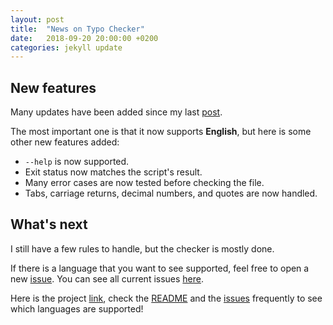 ```yaml
---
layout: post
title:  "News on Typo Checker"
date:   2018-09-20 20:00:00 +0200
categories: jekyll update
---
```



New features
------------
Many updates have been added since my last [post][post].

The most important one is that it now supports **English**, but here is some other new features added:

- ```--help``` is now supported.
- Exit status now matches the script's result.
- Many error cases are now tested before checking the file.
- Tabs, carriage returns, decimal numbers, and quotes are now handled.

What's next
-----------
I still have a few rules to handle, but the checker is mostly done.

If there is a language that you want to see supported, feel free to open a new [issue][issue-list]. You can see all current issues [here][issue-list].

Here is the project [link][project], check the [README][readme] and the [issues][issue-list] frequently to see which languages are supported!

[post]: https://smlep.github.io/jekyll/update/2018/09/12/typo-checker.html
[project]: https://github.com/Smlep/TypoChecker
[readme]: https://github.com/Smlep/TypoChecker/blob/master/README.md
[issue-list]: https://github.com/Smlep/TypoChecker/issues
